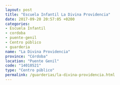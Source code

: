 ```yaml
---
layout: post
title: "Escuela Infantil La Divina Providencia"
date: 2017-09-20 20:57:05 +0200
categories:
- Escuela Infantil
- cordoba
- puente-genil
- Centro público
- guarderia
name: "La Divina Providencia"
province: "Córdoba"
location: "Puente Genil"
code: "14010521"
type: "Centro público"
permalink: /guarderias/la-divina-providencia.html
---
```

